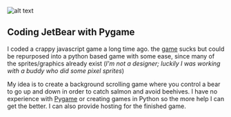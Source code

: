 ![alt text](http://www.bocifious.com/images/gallery/jetbear_big.png "JetBear! The Game!")

## Coding JetBear with Pygame

I coded a crappy javascript game a long time ago.  the [game](http://www.bocifious.com/jetbear.html) sucks but could be repurposed into a python based game with some ease, since many of the sprites/graphics already exist (_I'm not a designer; luckily I was working with a buddy who did some pixel sprites_)

My idea is to create a background scrolling game where you control a bear to go up and down in order to catch salmon and avoid beehives.  I have no experience with [Pygame](https://www.pygame.org/news) or creating games in Python so the more help I can get the better.  I can also provide hosting for the finished game.
